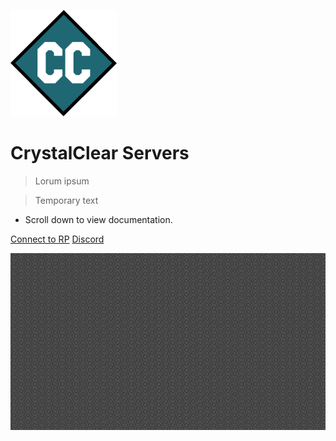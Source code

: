 <!-- _coverpage.md -->

![logo](assets/logo.png)

# CrystalClear Servers

> Lorum ipsum

> Temporary text

- Scroll down to view documentation.

[Connect to RP](steam://connect/209.222.104.38:27030/)
[Discord](https://discord.gg/H3ztBSer)

![](assets/tiledbg.gif)
